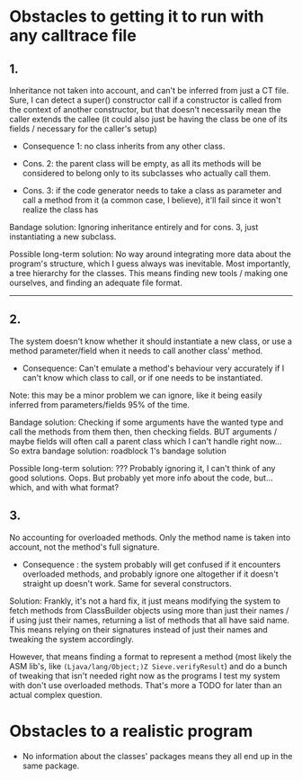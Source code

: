 # Obstacles to getting it to run with any calltrace file

## 1.
Inheritance not taken into account, and can't be inferred from just a CT file.
Sure, I can detect a super() constructor call if a constructor is called from the context of another constructor, but that doesn't necessarily mean
the caller extends the callee (it could also just be having the class be one of its fields / necessary for the caller's setup)


- Consequence 1: no class inherits from any other class.

- Cons. 2: the parent class will be empty, as all its methods will be considered to belong only to its subclasses who actually call them.

- Cons. 3: if the code generator needs to take a class as parameter and call a method from it (a common case, I believe),
it'll fail since it won't realize the class has

Bandage solution: Ignoring inheritance entirely and for cons. 3, just instantiating a new subclass.

Possible long-term solution: No way around integrating more data about the program's structure, which I guess always was inevitable. Most importantly, a tree hierarchy for the classes.
This means finding new tools / making one ourselves, and finding an adequate file format.

---

## 2.
The system doesn't know whether it should instantiate a new class, or use a method parameter/field when it needs to call another class' method.

- Consequence: Can't emulate a method's behaviour very accurately if I can't know which class to call, or if one needs to be instantiated.

Note: this may be a minor problem we can ignore, like it being easily inferred from parameters/fields 95% of the time.

Bandage solution: Checking if some arguments have the wanted type and call the methods from them then, then checking fields.
BUT arguments / maybe fields will often call a parent class which I can't handle right now...
So extra bandage solution: roadblock 1's bandage solution

Possible long-term solution: ??? Probably ignoring it, I can't think of any good solutions. Oops.
But probably yet more info about the code, but... which, and with what format?

## 3.
No accounting for overloaded methods. Only the method name is taken into account, not the method's full signature.

- Consequence : the system probably will get confused if it encounters overloaded methods, and probably ignore one altogether
if it doesn't straight up doesn't work. Same for several constructors.


Solution: Frankly, it's not a hard fix, it just means modifying the system to fetch methods from ClassBuilder objects
using more than just their names / if using just their names, returning a list of methods that all have said name.
This means relying on their signatures instead of just their names and tweaking the system accordingly.

However, that means finding a format to represent a method (most likely the ASM lib's, like `(Ljava/lang/Object;)Z Sieve.verifyResult`)
and do a bunch of tweaking that isn't needed right now as the programs I test my system with don't use
overloaded methods. That's more a TODO for later than an actual complex question.

# Obstacles to a realistic program

- No information about the classes' packages means they all end up in the same package.